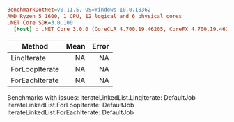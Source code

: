 ``` ini

BenchmarkDotNet=v0.11.5, OS=Windows 10.0.18362
AMD Ryzen 5 1600, 1 CPU, 12 logical and 6 physical cores
.NET Core SDK=3.0.100
  [Host] : .NET Core 3.0.0 (CoreCLR 4.700.19.46205, CoreFX 4.700.19.46214), 64bit RyuJIT  [AttachedDebugger]


```
|         Method | Mean | Error |
|--------------- |-----:|------:|
|    LinqIterate |   NA |    NA |
| ForLoopIterate |   NA |    NA |
| ForEachIterate |   NA |    NA |

Benchmarks with issues:
  IterateLinkedList.LinqIterate: DefaultJob
  IterateLinkedList.ForLoopIterate: DefaultJob
  IterateLinkedList.ForEachIterate: DefaultJob
